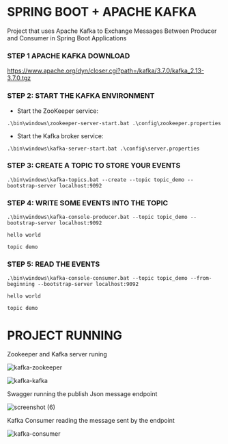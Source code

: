 # SPRING BOOT + APACHE KAFKA

Project that uses Apache Kafka to Exchange Messages Between Producer and Consumer in Spring Boot Applications

### STEP 1 APACHE KAFKA DOWNLOAD
https://www.apache.org/dyn/closer.cgi?path=/kafka/3.7.0/kafka_2.13-3.7.0.tgz

### STEP 2: START THE KAFKA ENVIRONMENT
- Start the ZooKeeper service:

``.\bin\windows\zookeeper-server-start.bat .\config\zookeeper.properties``

- Start the Kafka broker service:

``.\bin\windows\kafka-server-start.bat .\config\server.properties``

### STEP 3: CREATE A TOPIC TO STORE YOUR EVENTS
``.\bin\windows\kafka-topics.bat --create --topic topic_demo --bootstrap-server localhost:9092``

### STEP 4: WRITE SOME EVENTS INTO THE TOPIC
``.\bin\windows\kafka-console-producer.bat --topic topic_demo --bootstrap-server localhost:9092`` 

``hello world`` 

``topic demo``

### STEP 5:  READ THE EVENTS
``.\bin\windows\kafka-console-consumer.bat --topic topic_demo --from-beginning --bootstrap-server localhost:9092`` 

``hello world``

``topic demo``

# PROJECT RUNNING

Zookeeper and Kafka server runing

![kafka-zookeeper](https://github.com/DaviFarias7/spring-boot-kafka/assets/86566715/bee0c210-760d-4d96-ba92-90e940580a29)

![kafka-kafka](https://github.com/DaviFarias7/spring-boot-kafka/assets/86566715/b3cc1014-972c-4e3c-b81a-48f47a843dcf)


Swagger running the publish Json message endpoint

![screenshot (6)](https://github.com/DaviFarias7/spring-boot-kafka/assets/86566715/4bd53926-0674-4ac3-96f5-ad09486bdc5e)

Kafka Consumer reading the message sent by the endpoint

![kafka-consumer](https://github.com/DaviFarias7/spring-boot-kafka/assets/86566715/db878d74-2b0f-4aaf-8a80-53bc4027d32b)

